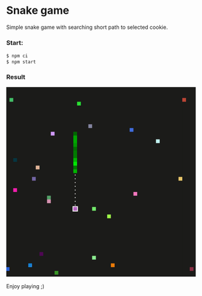 # Snake game

Simple snake game with searching short path to selected cookie.  

### Start:
```
$ npm ci
$ npm start
```

### Result
![demo](demo-game.gif)

Enjoy playing ;)